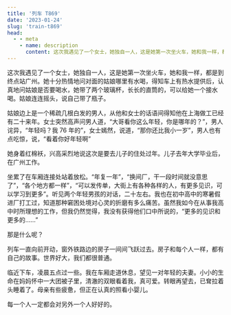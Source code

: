 ```yaml
---
title: '列车 T869'
date: '2023-01-24'
slug: 'train-t869'
head:
  - - meta
    - name: description
      content: 这次我遇见了一个女士，她独自一人，这是她第一次坐火车，她和我一样，都是到终点站广州。
---
```


这次我遇见了一个女士，她独自一人，这是她第一次坐火车，她和我一样，都是到终点站广州。她十分热情地问对面的姑娘哪里有水喝，得知车上有热水提供后，认真地问姑娘是否要喝水，她带了两个玻璃杯，长长的直筒的，可以给她一个接水喝。姑娘连连摇头，说自己带了瓶子。

姑娘边上是一个稀疏几根白发的男人，从他和女士的话语间得知他在上海做工已经有二十来年。女士突然高声问男人道，“大哥看你这么年轻，你是哪年的？”，男人诧异，“年轻吗？我 76 年的”，女士嫣然，说道，“那你还比我小一岁”，男人也有点吃惊，说，“看着你好年轻啊”

她身着红棉袄，兴高采烈地说这次是要去儿子的住处过年。儿子去年大学毕业后，在广州工作。

坐累了在车厢连接处站着放松。“年复一年”，“换间厂，干一段时间就没意思了”，“各个地方都一样”，“可以发传单，大街上有各种各样的人，有更多见识，可以学习到更多”。听见两个年轻男孩的对话，二十左右。我也在初中高中的寒暑假进厂打工过，知道那种窘困处境对心灵的折磨有多么痛苦。虽然我如今在从事我高中时所理想的工作，但我仍然觉得，我没有获得他们口中所说的，“更多的见识和更多的……”

那是什么呢？

列车一直向前开动，窗外铁路边的房子一间间飞跃过去。房子和每个人一样，都有自己的故事。世界好大，我们都很普通。

临近下车，凌晨五点过一些。我在车厢走道休息，望见一对年轻的夫妻。小小的生命在妈妈怀中一大团被子里，清澈的双眼看着我，真可爱。转眼再望去，已耷拉着头睡着了。母亲有些疲惫，但正在认真的照看小婴儿。

每一个人一定都会对另外一个人好好的。
